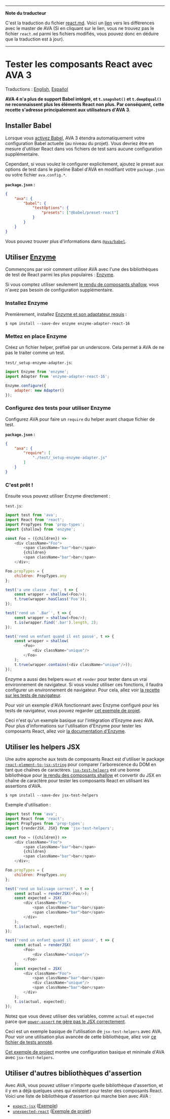 ___
**Note du traducteur**

C'est la traduction du fichier [react.md](https://github.com/avajs/ava/blob/main/docs/recipes/react.md). Voici un [lien](https://github.com/avajs/ava/compare/b208d143ad852dc95aa8b44eed94ac1f404a25f4...main#diff-60cb6077059951c16eae00b64c2505290aebf57a66e29c37a23f03cc51b68581) vers les différences avec le master de AVA (Si en cliquant sur le lien, vous ne trouvez pas le fichier `react.md` parmi les fichiers modifiés, vous pouvez donc en déduire que la traduction est à jour).
___
# Tester les composants React avec AVA 3

Traductions : [English](https://github.com/avajs/ava/blob/main/docs/recipes/react.md), [Español](https://github.com/avajs/ava-docs/blob/main/es_ES/docs/recipes/react.md)

**AVA 4 n'a plus de support Babel intégré, et `t.snapshot()` et `t.deepEqual()` ne reconnaissent plus les éléments React non plus. Par conséquent, cette recette s'adresse principalement aux utilisateurs d'AVA 3**.

## Installer Babel

Lorsque vous [activez Babel](https://github.com/avajs/babel), AVA 3 étendra automatiquement votre configuration Babel actuelle (au niveau du projet). Vous devriez être en mesure d'utiliser React dans vos fichiers de test sans aucune configuration supplémentaire.

Cependant, si vous voulez le configurer explicitement, ajoutez le preset aux options de test dans le pipeline Babel d'AVA en modifiant votre `package.json` ou votre fichier `ava.config.*`.

**`package.json` :**

```json
{
	"ava": {
		"babel": {
			"testOptions": {
				"presets": ["@babel/preset-react"]
			}
		}
	}
}
```

Vous pouvez trouver plus d'informations dans [`@ava/babel`](https://github.com/avajs/babel).

## Utiliser [Enzyme](https://github.com/airbnb/enzyme)

Commençons par voir comment utiliser AVA avec l'une des bibliothèques de test de React parmi les plus populaires : [Enzyme](https://github.com/enzymejs/enzyme).

Si vous comptez utiliser seulement [le rendu de composants shallow](https://facebook.github.io/react/docs/test-utils.html#shallow-rendering), vous n'avez pas besoin de configuration supplémentaire.

### Installez Enzyme

Premièrement, installez [Enzyme et son adaptateur requis](https://github.com/enzymejs/enzyme#installation) :

```console
$ npm install --save-dev enzyme enzyme-adapter-react-16
```

### Mettez en place Enzyme

Créez un fichier helper, préfixé par un underscore. Cela permet à AVA de ne pas le traiter comme un test.

`test/_setup-enzyme-adapter.js`:

```js
import Enzyme from 'enzyme';
import Adapter from 'enzyme-adapter-react-16';

Enzyme.configure({
	adapter: new Adapter()
});
```

### Configurez des tests pour utiliser Enzyme

Configurez AVA pour faire un `require` du helper avant chaque fichier de test.

**`package.json` :**

```json
{
	"ava": {
		"require": [
			"./test/_setup-enzyme-adapter.js"
		]
	}
}
```

### C'est prêt !

Ensuite vous pouvez utiliser Enzyme directement :

`test.js`:

```js
import test from 'ava';
import React from 'react';
import PropTypes from 'prop-types';
import {shallow} from 'enzyme';

const Foo = ({children}) =>
	<div className="Foo">
		<span className="bar">bar</span>
		{children}
		<span className="bar">bar</span>
	</div>;

Foo.propTypes = {
	children: PropTypes.any
};

test('a une classe .Foo', t => {
	const wrapper = shallow(<Foo/>);
	t.true(wrapper.hasClass('Foo'));
});

test('rend un `.Bar`', t => {
	const wrapper = shallow(<Foo/>);
	t.is(wrapper.find('.bar').length, 2);
});

test('rend un enfant quand il est passé', t => {
	const wrapper = shallow(
		<Foo>
			<div className="unique"/>
		</Foo>
	);
	t.true(wrapper.contains(<div className="unique"/>));
});
```

Enzyme a aussi des helpers `mount` et `render` pour tester dans un vrai environnement de navigateur. Si vous voulez utiliser ces fonctions, il faudra configurer un environnement de navigateur. Pour cela, allez voir [la recette sur les tests de navigateur](/fr_FR/docs/recipes/browser-testing.md).

Pour voir un exemple d'AVA fonctionnant avec Enzyme configuré pour les tests de navigateur, vous pouvez regarder [cet exemple de projet](https://github.com/adriantoine/ava-enzyme-demo).

Ceci n'est qu'un exemple basique sur l'intégration d'Enzyme avec AVA. Pour plus d'informations sur l'utilisation d'Enzyme pour tester les composants React, allez voir [la documentation d'Enzyme](https://enzymejs.github.io/enzyme/).

## Utiliser les helpers JSX

Une autre approche aux tests de composants React est d'utiliser le package [`react-element-to-jsx-string`](https://github.com/algolia/react-element-to-jsx-string) pour comparer l'arborescence du DOM en tant que chaînes de caractères. [`jsx-test-helpers`](https://github.com/MoOx/jsx-test-helpers) est une bonne bibliothèque pour [le rendu des composants shallow](https://facebook.github.io/react/docs/test-utils.html#shallow-rendering) et convertir du JSX en chaîne de caractère pour tester les composants React en utilisant les assertions d'AVA.

```console
$ npm install --save-dev jsx-test-helpers
```

Exemple d'utilisation :

```js
import test from 'ava';
import React from 'react';
import PropTypes from 'prop-types';
import {renderJSX, JSX} from 'jsx-test-helpers';

const Foo = ({children}) =>
	<div className="Foo">
		<span className="bar">bar</span>
		{children}
		<span className="bar">bar</span>
	</div>;

Foo.propTypes = {
	children: PropTypes.any
};

test('rend un balisage correct', t => {
	const actual = renderJSX(<Foo/>);
	const expected = JSX(
		<div className="Foo">
			<span className="bar">bar</span>
			<span className="bar">bar</span>
		</div>
	);
	t.is(actual, expected);
});

test('rend un enfant quand il est passé', t => {
	const actual = renderJSX(
		<Foo>
			<div className="unique"/>
		</Foo>
	);
	const expected = JSX(
		<div className="Foo">
			<span className="bar">bar</span>
			<div className="unique"/>
			<span className="bar">bar</span>
		</div>
	);
	t.is(actual, expected);
});
```

Notez que vous devez utiliser des variables, comme `actual` et `expected` parce que [`power-assert` ne gère pas le JSX correctement](https://github.com/power-assert-js/power-assert/issues/34).

Ceci est un exemple basique de l'utilisation de `jsx-test-helpers` avec AVA. Pour voir une utilisation plus avancée de cette bibliothèque, allez voir [ce fichier de tests annoté](https://github.com/MoOx/jsx-test-helpers/blob/master/src/__tests__/index.js).

[Cet exemple de project](https://github.com/MoOx/jsx-test-helpers) montre une configuration basique et minimale d'AVA avec `jsx-test-helpers`.

## Utiliser d'autres bibliothèques d'assertion

Avec AVA, vous pouvez utiliser n'importe quelle bibliothèque d'assertion, et il y en a déjà quelques unes qui existent pour tester des composants React. Voici une liste de bibliothèque d'assertion qui marche bien avec AVA :

- [`expect-jsx`](https://github.com/algolia/expect-jsx) ([Exemple](https://github.com/avajs/ava/issues/186#issuecomment-161317068))
- [`unexpected-react`](https://github.com/bruderstein/unexpected-react) ([Exemple de projet](https://github.com/adriantoine/ava-unexpected-react-demo))
